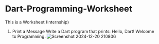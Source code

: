 # Dart-Programming-Worksheet
This is a Worksheet (Internship)

1. Print a Message
Write a Dart program that prints:
Hello, Dart! Welcome to Programming.
![Screenshot 2024-12-20 210806](https://github.com/user-attachments/assets/4c625eba-5212-45ad-84f1-59df15b5f834)

